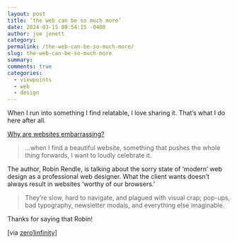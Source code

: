 ```yaml
---
layout: post
title: ‘the web can be so much more’
date: 2024-03-15 09:54:15 -0400
author: joe jenett
category: 
permalink: /the-web-can-be-so-much-more/
slug: the-web-can-be-so-much-more
summary: 
comments: true
categories:
  - viewpoints
  - web
  - design
---
```

When I run into something I find relatable, I love sharing it. That’s what I do here after all.

<a title="Robin Rendle — Why are websites embarrassing?" href="https://robinrendle.com/notes/why-are-websites-embarrassing/">Why are websites embarrassing?</a>
<blockquote>
<p>
...when I find a beautiful website, something that pushes the whole thing forwards, I want to loudly celebrate it.
</p>
</blockquote>
The author, Robin Rendle, is talking about the sorry state of ‘modern’ web design as a professional web designer. What the client wants doesn’t always result in websites ‘worthy of our browsers.’
<blockquote><p>They’re slow, hard to navigate, and plagued with visual crap; pop-ups, bad typography, newsletter modals, and everything else imaginable. </p></blockquote>
Thanks for saying that Robin! 

[via <a href="https://pinboard.in/u:zero1infinity">zero1infinity</a>]



<a href="https://brid.gy/publish/mastodon"></a>